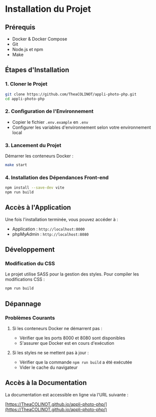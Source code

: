 # Installation du Projet

## Prérequis

- Docker & Docker Compose
- Git
- Node.js et npm
- Make

## Étapes d'Installation

### 1. Cloner le Projet

```bash
git clone https://github.com/TheaCOLINOT/appli-photo-php.git
cd appli-photo-php
```

### 2. Configuration de l'Environnement

- Copier le fichier `.env.example` en `.env`
- Configurer les variables d'environnement selon votre environnement local

### 3. Lancement du Projet

Démarrer les conteneurs Docker :
```bash
make start
```

### 4. Installation des Dépendances Front-end

```bash
npm install --save-dev vite
npm run build
```

## Accès à l'Application

Une fois l'installation terminée, vous pouvez accéder à :

- Application : `http://localhost:8000`
- phpMyAdmin : `http://localhost:8080`

## Développement

### Modification du CSS

Le projet utilise SASS pour la gestion des styles. Pour compiler les modifications CSS :

```bash
npm run build
```

## Dépannage

### Problèmes Courants

1. Si les conteneurs Docker ne démarrent pas :
   - Vérifier que les ports 8000 et 8080 sont disponibles
   - S'assurer que Docker est en cours d'exécution

2. Si les styles ne se mettent pas à jour :
   - Vérifier que la commande `npm run build` a été exécutée
   - Vider le cache du navigateur

## Accès à la Documentation

La documentation est accessible en ligne via l'URL suivante :

[https://TheaCOLINOT.github.io/appli-photo-php/](https://TheaCOLINOT.github.io/appli-photo-php/)

